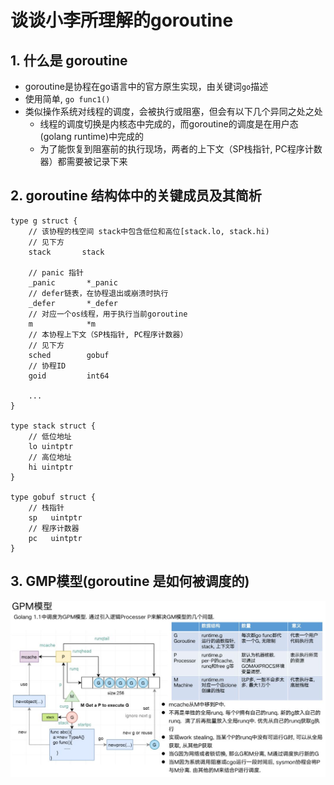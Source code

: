 # 谈谈小李所理解的goroutine

## 1. 什么是 goroutine
* goroutine是协程在go语言中的官方原生实现，由关键词`go`描述
* 使用简单, `go func1()`
* 类似操作系统对线程的调度，会被执行或阻塞，但会有以下几个异同之处之处
  * 线程的调度切换是内核态中完成的，而goroutine的调度是在用户态(golang runtime)中完成的
  * 为了能恢复到阻塞前的执行现场，两者的上下文（SP栈指针, PC程序计数器）都需要被记录下来

## 2. goroutine 结构体中的关键成员及其简析
```
type g struct {
	// 该协程的栈空间 stack中包含低位和高位[stack.lo, stack.hi)
    // 见下方
	stack       stack

    // panic 指针
	_panic       *_panic 
    // defer链表，在协程退出或崩溃时执行
	_defer       *_defer 
    // 对应一个os线程，用于执行当前goroutine
	m            *m      
    // 本协程上下文（SP栈指针, PC程序计数器）
    // 见下方
	sched        gobuf
	// 协程ID
	goid         int64

    ...
}

type stack struct {
    // 低位地址
	lo uintptr
    // 高位地址
	hi uintptr
}

type gobuf struct {
    // 栈指针
	sp   uintptr
    // 程序计数器
	pc   uintptr
}
```

## 3. GMP模型(goroutine 是如何被调度的)
![GMP模型](./img/GMP-model.jpeg)
